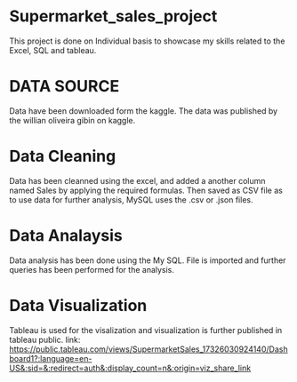 # Supermarket_sales_project
This project is done on Individual basis to showcase my skills related to the Excel, SQL and tableau.

# DATA SOURCE

Data have been downloaded form the kaggle. The data was published by the willian oliveira gibin on kaggle.

# Data Cleaning

Data has been cleanned using the excel, and added a another column named Sales by applying the required formulas. Then saved as CSV file as to use data for further analysis, MySQL uses the .csv or .json files.

# Data Analaysis

Data analysis has been done using the My SQL. File is imported and further queries has been performed for the analysis.

# Data Visualization
Tableau is used for the visalization and visualization is further published in tableau public.
link: https://public.tableau.com/views/SupermarketSales_17326030924140/Dashboard1?:language=en-US&:sid=&:redirect=auth&:display_count=n&:origin=viz_share_link
